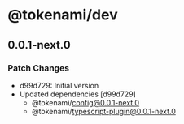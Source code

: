 # @tokenami/dev

## 0.0.1-next.0

### Patch Changes

- d99d729: Initial version
- Updated dependencies [d99d729]
  - @tokenami/config@0.0.1-next.0
  - @tokenami/typescript-plugin@0.0.1-next.0
